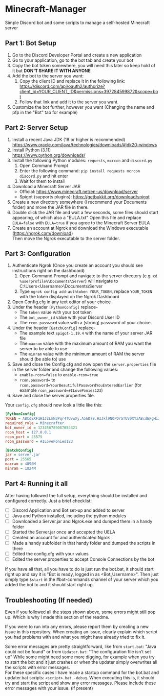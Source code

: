 # Minecraft-Manager
Simple Discord bot and some scripts to manage a self-hosted Minecraft server

## Part 1: Bot Setup
 1. Go to the Discord Developer Portal and create a new application
 2. Go to your application, go to the bot tab and create your bot
 3. Copy the bot token somewhere, you will need this later so keep hold of it but **DON'T SHARE IT WITH ANYONE**
 4. Add the bot to the server you want:
    1. Copy the client ID and replace it in the following link:\
       https://discord.com/api/oauth2/authorize?client_id=YOUR_CLIENT_ID&permissions=397284599872&scope=bot
    2. Follow that link and add it to the server you want.
 5. Customize the bot further, however you want (Changing the name and pfp in the "Bot" tab for example)

## Part 2: Server Setup
 1. Install a recent Java JDK (18 or higher is recommended)\
    https://www.oracle.com/java/technologies/downloads/#jdk20-windows
 2. Install Python (3.11)\
    https://www.python.org/downloads/
 3. Install the following Python modules: `requests`, `mcrcon` and `discord.py`
    1. Open Command Prompt
    2. Enter the following command: ``pip install requests mcrcon discord.py`` and hit enter
    3. Wait for them to install
 4. Download a Minecraft Server JAR
    - Official: https://www.minecraft.net/en-us/download/server
    - Spigot (supports plugins): https://getbukkit.org/download/spigot
 5. Create a new directory somewhere (I recommend your Documents folder) and move the JAR file in there.
 6. Double click the JAR file and wait a few seconds, some files should start appearing, of which also a "EULA.txt"
    Open this file and replace ``EULA=false`` with ``EULA=true`` if you agree to the Minecraft Server EULA
 7. Create an account at Ngrok and download the Windows executable (https://ngrok.com/download) \
    Then move the Ngrok executable to the server folder.

## Part 3: Configuration
 1. Authenticate Ngrok (Once you create an account you should see instructions right on the dashboard)
    1. Open Command Prompt and navigate to the server directory (e.g. ``cd %userprofile%\Documents\Server``) will navigate to C:\Users\<Username>\Documents\Server
    2. Type ``ngrok config add-authtoken YOUR_TOKEN``, replace ``YOUR_TOKEN`` with the token displayed on the Ngrok Dashboard
 2. Open Config.cfg in any text editor of your choice
 3. Under the header ``[PythonConfig]`` replace-
    - The ``token`` value with your bot token
    - The ``bot_owner_id`` value with your Discord User ID
    - The ``rcon_password`` value with a (strong) password of your choice.
 4. Under the header ``[BatchConfig]`` replace-
    - The example text ``spigot-1.19.4`` with the name of your server JAR file
    - The ``maxram`` value with the maximum amount of RAM you want the server to be able to use
    - The ``minram`` value with the minimum amount of RAM the server should (be able to) use
 5. Save and close the Config.cfg and now open the ``server.properties`` file in the server folder and change the following values:
    - ``enable-rcon=false`` to ``enable-rcon=true``
    - ``rcon.password=`` to ``rcon.password=YourBeautifulPasswordYouEnteredEarlier`` (for example ``rcon_password=#ILovePonies123``)
 6. Save and close the server.properties file.

Your ``config.cfg`` should now look a little like this:
```ini
[PythonConfig]
TOKEN = ABCdEXF1HIJ2LmN3Pqr4TUvwXy.A56D78.HIJkl9NOPQrSTUV0XYzABcdEFgHiJkLMNOPWRs
required_role = Minecrafter
bot_owner_id = 123456789087654321
rcon_host = 127.0.0.1
rcon_port = 25575
rcon_password = #ILovePonies123

[BatchConfig]
jar = server.jar
port = 25565
maxram = 4096M
minram = 1024M
```

## Part 4: Running it all
After having followed the full setup, everything should be installed and configured correctly.
Just a brief checklist:
- [ ] Discord Application and Bot set-up and added to server
- [ ] Java and Python installed, including the python modules
- [ ] Downloaded a Server.jar and Ngrok.exe and dumped them in a handy folder
- [ ] Started the Server.jar once and accepted the UELA
- [ ] Created an account for and authenticated Ngrok
- [ ] Made a handy subfolder in that handy folder and dumped the scripts in there
- [ ] Edited the config.cfg with your values
- [ ] Edited the server.properties to accept Console Connections by the bot

If you have all that, all you have to do is just run the bot.bat, it should start right up and say it is "Bot is ready, logged in as <Bot_Username>".
Then just simply type ``$start`` in the #bot-commands channel of your server which you added the bot to and it should start right up.

## Troubleshooting (If needed)
Even if you followed all the steps shown above, some errors might still pop up.
Which is why I made this section of the readme.

If you were to run into any errors, please report them by creating a new issue in this repository.
When creating an issue, clearly explain which script you had problems with and what you might have already tried to fix it.

Some error messages are pretty straightforward, like from ``start.bat``: "Java could not be found" or from ``Updater.bat``: "The configuration file isn't set up" 
While some might need some more digging, for example when you try to start the bot and it just crashes or when the updater simply overwrites all the scripts with error messages.\
For these specific cases I have made a startup command for the bot.bat and updater.bat scripts:
``<script>.bat -debug``. When executing this is, it should try and start the script and show any error messages. Please include these error messages with your issue. (if present)
